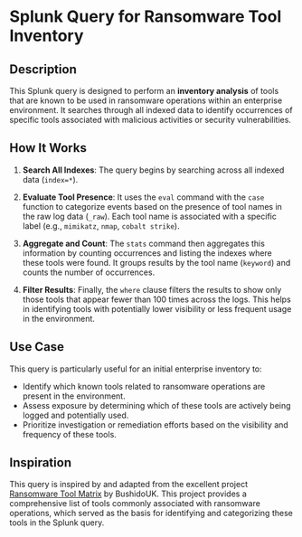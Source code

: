 # Splunk Query for Ransomware Tool Inventory

## Description

This Splunk query is designed to perform an **inventory analysis** of tools that are known to be used in ransomware operations within an enterprise environment. It searches through all indexed data to identify occurrences of specific tools associated with malicious activities or security vulnerabilities.

## How It Works

1. **Search All Indexes**: The query begins by searching across all indexed data (`index=*`).

2. **Evaluate Tool Presence**: It uses the `eval` command with the `case` function to categorize events based on the presence of tool names in the raw log data (`_raw`). Each tool name is associated with a specific label (e.g., `mimikatz`, `nmap`, `cobalt strike`).

3. **Aggregate and Count**: The `stats` command then aggregates this information by counting occurrences and listing the indexes where these tools were found. It groups results by the tool name (`keyword`) and counts the number of occurrences.

4. **Filter Results**: Finally, the `where` clause filters the results to show only those tools that appear fewer than 100 times across the logs. This helps in identifying tools with potentially lower visibility or less frequent usage in the environment.

## Use Case

This query is particularly useful for an initial enterprise inventory to:

- Identify which known tools related to ransomware operations are present in the environment.
- Assess exposure by determining which of these tools are actively being logged and potentially used.
- Prioritize investigation or remediation efforts based on the visibility and frequency of these tools.

## Inspiration

This query is inspired by and adapted from the excellent project [Ransomware Tool Matrix](https://github.com/BushidoUK/Ransomware-Tool-Matrix) by BushidoUK. This project provides a comprehensive list of tools commonly associated with ransomware operations, which served as the basis for identifying and categorizing these tools in the Splunk query.
